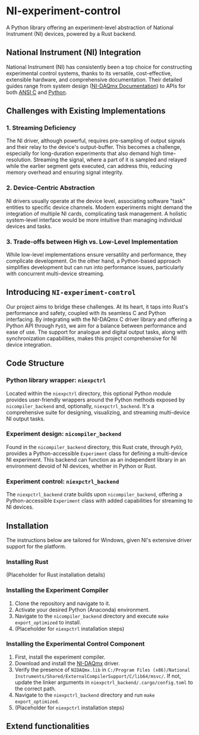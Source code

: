 # NI-experiment-control

A Python library offering an experiment-level abstraction of National Instrument (NI) devices, powered by a Rust backend.

## National Instrument (NI) Integration

National Instrument (NI) has consistently been a top choice for constructing experimental control systems, thanks to its versatile, cost-effective, extensible hardware, and comprehensive documentation. Their detailed guides range from system design ([NI-DAQmx Documentation](https://www.ni.com/docs/en-US/bundle/ni-daqmx/page/daqhelp/daqhelp.html)) to APIs for both [ANSI C](https://www.ni.com/docs/en-US/bundle/ni-daqmx-c-api-ref/page/cdaqmx/help_file_title.html) and [Python](https://nidaqmx-python.readthedocs.io).

## Challenges with Existing Implementations

### 1. Streaming Deficiency

The NI driver, although powerful, requires pre-sampling of output signals and their relay to the device's output-buffer. This becomes a challenge, especially for long-duration experiments that also demand high time-resolution. Streaming the signal, where a part of it is sampled and relayed while the earlier segment gets executed, can address this, reducing memory overhead and ensuring signal integrity.

### 2. Device-Centric Abstraction

NI drivers usually operate at the device level, associating software "task" entities to specific device channels. Modern experiments might demand the integration of multiple NI cards, complicating task management. A holistic system-level interface would be more intuitive than managing individual devices and tasks.

### 3. Trade-offs between High vs. Low-Level Implementation

While low-level implementations ensure versatility and performance, they complicate development. On the other hand, a Python-based approach simplifies development but can run into performance issues, particularly with concurrent multi-device streaming.

## Introducing `NI-experiment-control`

Our project aims to bridge these challenges. At its heart, it taps into Rust's performance and safety, coupled with its seamless C and Python interfacing. By integrating with the NI-DAQmx C driver library and offering a Python API through `PyO3`, we aim for a balance between performance and ease of use. The support for analogue and digital output tasks, along with synchronization capabilities, makes this project comprehensive for NI device integration.

## Code Structure

### Python library wrapper: `niexpctrl`

Located within the `niexpctrl` directory, this optional Python module provides user-friendly wrappers around the Python methods exposed by `nicompiler_backend` and, optionally, `niexpctrl_backend`. It's a comprehensive suite for designing, visualizing, and streaming multi-device NI output tasks.

### Experiment design: `nicompiler_backend`

Found in the `nicompiler_backend` directory, this Rust crate, through `PyO3`, provides a Python-accessible `Experiment` class for defining a multi-device NI experiment. This backend can function as an independent library in an environment devoid of NI devices, whether in Python or Rust.

### Experiment control: `niexpctrl_backend`

The `niexpctrl_backend` crate builds upon `nicompiler_backend`, offering a Python-accessible `Experiment` class with added capabilities for streaming to NI devices.

## Installation

The instructions below are tailored for Windows, given NI's extensive driver support for the platform.

### Installing Rust

(Placeholder for Rust installation details)

### Installing the Experiment Compiler

1. Clone the repository and navigate to it.
2. Activate your desired Python (Anaconda) environment.
3. Navigate to the `nicompiler_backend` directory and execute `make export_optimized` to install.
4. (Placeholder for `niexpctrl` installation steps)

### Installing the Experimental Control Component

1. First, install the experiment compiler.
2. Download and install the [NI-DAQmx](https://www.ni.com/en/support/downloads/drivers/download.ni-daq-mx.html#484356) driver.
3. Verify the presence of `NIDAQmx.lib` in `C:/Program Files (x86)/National Instruments/Shared/ExternalCompilerSupport/C/lib64/msvc/`. If not, update the linker arguments in `niexpctrl_backend/.cargo/config.toml` to the correct path.
4. Navigate to the `niexpctrl_backend` directory and run `make export_optimized`.
5. (Placeholder for `niexpctrl` installation steps)

## Extend functionalities